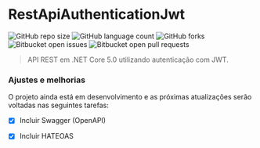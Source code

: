 # RestApiAuthenticationJwt

<!---Esses são exemplos. Veja https://shields.io para outras pessoas ou para personalizar este conjunto de escudos. Você pode querer incluir dependências, status do projeto e informações de licença aqui--->

![GitHub repo size](https://img.shields.io/github/repo-size/ThiagoReisDS/RestApiAuthenticationJwt?style=for-the-badge)
![GitHub language count](https://img.shields.io/github/languages/count/ThiagoReisDS/RestApiAuthenticationJwt?style=for-the-badge)
![GitHub forks](https://img.shields.io/github/forks/ThiagoReisDS/RestApiAuthenticationJwt?style=for-the-badge)
![Bitbucket open issues](https://img.shields.io/bitbucket/issues/ThiagoReisDS/RestApiAuthenticationJwt?style=for-the-badge)
![Bitbucket open pull requests](https://img.shields.io/bitbucket/pr-raw/ThiagoReisDS/RestApiAuthenticationJwt?style=for-the-badge)

<!--<img src="exemplo-image.png" alt="exemplo imagem">-->

> API REST em .NET Core 5.0 utilizando autenticação com JWT.

### Ajustes e melhorias

O projeto ainda está em desenvolvimento e as próximas atualizações serão voltadas nas seguintes tarefas:

- [x] Incluir Swagger (OpenAPI)
- [x] Incluir HATEOAS

